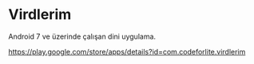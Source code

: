 # Virdlerim

Android 7 ve üzerinde çalışan dini uygulama.

https://play.google.com/store/apps/details?id=com.codeforlite.virdlerim
